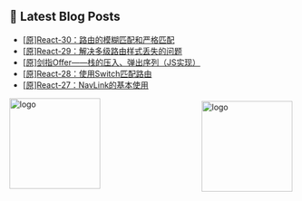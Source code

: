 ## 📕 Latest Blog Posts

<!-- BLOG-POST-LIST:START -->
- [[原]React-30：路由的模糊匹配和严格匹配](https://blog.csdn.net/sinat_41696687/article/details/115625469)
- [[原]React-29：解决多级路由样式丢失的问题](https://blog.csdn.net/sinat_41696687/article/details/115624049)
- [[原]剑指Offer——栈的压入、弹出序列（JS实现）](https://blog.csdn.net/sinat_41696687/article/details/115612479)
- [[原]React-28：使用Switch匹配路由](https://blog.csdn.net/sinat_41696687/article/details/115609056)
- [[原]React-27：NavLink的基本使用](https://blog.csdn.net/sinat_41696687/article/details/115600617)
<!-- BLOG-POST-LIST:END -->
<img src="https://github-readme-stats.vercel.app/api?username=qq1120637483&show_icons=true" alt="logo" height="160" align="right" style="margin: 5px; margin-bottom: 20px;" />

<img src="https://github-profile-trophy.vercel.app/?username=qq1120637483&theme=flat&column=7" alt="logo" height="160" align="center" style="margin: auto; margin-bottom: 20px;" />


<!--
**qq1120637483/qq1120637483** is a ✨ _special_ ✨ repository because its `README.md` (this file) appears on your GitHub profile.

Here are some ideas to get you started:

- 🔭 I’m currently working on ...
- 🌱 I’m currently learning ...
- 👯 I’m looking to collaborate on ...
- 🤔 I’m looking for help with ...
- 💬 Ask me about ...
- 📫 How to reach me: ...
- 😄 Pronouns: ...
- ⚡ Fun fact: ...
-->
